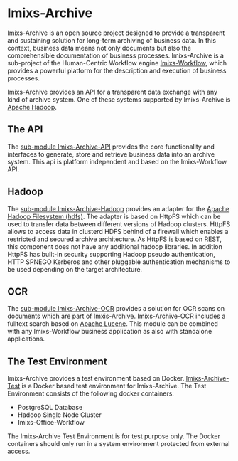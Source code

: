 # Imixs-Archive

Imixs-Archive is an open source project designed to provide a transparent and sustaining solution for long-term archiving of business data. In this context, business data means not only documents but also the comprehensible documentation of business processes.
Imixs-Archive is a sub-project of the Human-Centric Workflow engine [Imixs-Workflow](http://www.imixs.org), which provides a powerful platform for the description and execution of business processes.

Imixs-Archive provides an API for a transparent data exchange with any kind of archive system. One of these systems supported by Imixs-Archive is [Apache Hadoop](http://hadoop.apache.org/).


## The API

The [sub-module Imixs-Archive-API](https://github.com/imixs/imixs-archive/tree/master/imixs-archive-api) provides the core functionality and interfaces to generate, store and retrieve business data into an archive system. This api is platform independent and based on the Imixs-Workflow API.  

## Hadoop 

The [sub-module Imixs-Archive-Hadoop](https://github.com/imixs/imixs-archive/tree/master/imixs-archive-hadoop) provides an adapter for the [Apache Hadoop Filesystem (hdfs)](http://hadoop.apache.org/). The adapter is based on HttpFS which can be used to transfer data between different versions of Hadoop clusters. HttpFS allows to access data in clusterd HDFS behind of a firewall which enables a restricted and secured archive architecture. 
As HttpFS is based on REST, this component does not have any additional hadoop libraries. In addition HttpFS has built-in security supporting Hadoop pseudo authentication, HTTP SPNEGO Kerberos and other pluggable authentication mechanisms to be used depending on the target architecture. 


## OCR

The [sub-module Imixs-Archive-OCR](https://github.com/imixs/imixs-archive/tree/master/imixs-archive-ocr) provides a solution for OCR scans on documents which are part of Imxis-Archive. Imixs-Archive-OCR includes a fulltext search based on [Apache Lucene](http://lucene.apache.org/). This module can be combined with any Imixs-Workflow business application as also with standalone applications. 


## The Test Environment

Imixs-Archive provides a test environment based on Docker. 
[Imixs-Archive-Test](https://github.com/imixs/imixs-archive/tree/master/imixs-archive-test) is a Docker based test environment for Imixs-Archive. The Test Environment consists of the following docker containers:

- PostgreSQL Database
- Hadoop Single Node Cluster
- Imixs-Office-Workflow

The Imixs-Archive Test Environment is for test purpose only. The Docker containers should only run in a system environment protected from external access. 


